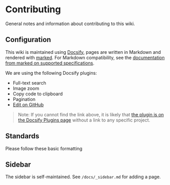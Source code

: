 # Contributing

General notes and information about contributing to this wiki.

## Configuration

This wiki is maintained using [Docsify](https://docsify.js.org/), pages are written in Markdown and rendered with [marked](https://marked.js.org/). For Markdown compatibility, see the [documentation from marked on supported specifications](https://marked.js.org/#specifications).

We are using the following Docsify plugins:

- Full-text search
- Image zoom
- Copy code to clipboard
- Pagination
- [Edit on GitHub](https://github.com/njleonzhang/docsify-edit-on-github)

> Note: If you cannot find the link above, it is likely that [the plugin is on the Docsify Plugins page](https://docsify.js.org/#/plugins) without a link to any specific project.

## Standards

Please follow these basic formatting 

## Sidebar

The sidebar is self-maintained. See `/docs/_sidebar.md` for adding a page.